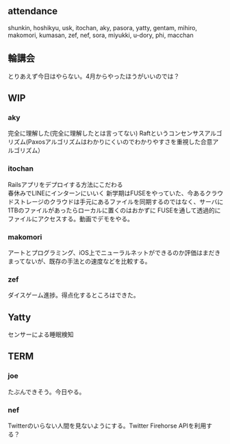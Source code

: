 ## attendance
shunkin, hoshikyu, usk, itochan, aky, pasora, yatty, gentam, mihiro, makomori, kumasan, zef, nef, sora, miyukki, u-dory, phi, macchan

## 輪講会
とりあえず今日はやらない。4月からやったほうがいいのでは？
## WIP  
### aky
完全に理解した(完全に理解したとは言ってない)
Raftというコンセンサスアルゴリズム(Paxosアルゴリズムはわかりにくいのでわかりやすさを重視した合意アルゴリズム）

### itochan  
Railsアプリをデプロイする方法にこだわる  
春休みでLINEにインターンにいいく 
新学期はFUSEをやっていた、今あるクラウドストレージのクラウドは手元にあるファイルを同期するのではなく、サーバに1TBのファイルがあったらローカルに置くのはおかずに
FUSEを通して透過的にファイルにアクセスする。動画でデモをやる。

### makomori
アートとプログラミング、iOS上でニューラルネットができるのか評価はまだきまってないが、既存の手法との速度などを比較する。

### zef  
ダイスゲーム進捗。得点化するところはできた。

## Yatty  
センサーによる睡眠検知


## TERM
### joe
たぶんできそう。今日やる。

### nef
Twitterのいらない人間を見ないようにする。Twitter Firehorse APIを利用する？

